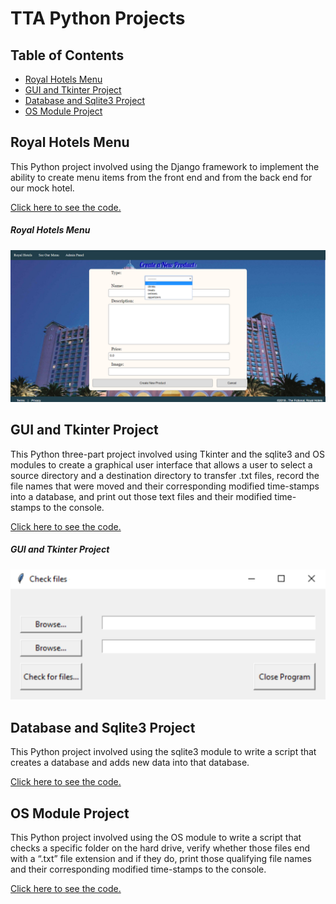 # TTA Python Projects
## Table of Contents
- [Royal Hotels Menu](#royal-hotels-menu)
- [GUI and Tkinter Project](#gui-and-tkinter-project)
- [Database and Sqlite3 Project](#database-and-sqlite3-project)
- [OS Module Project](#os-module-project)

## Royal Hotels Menu
This Python project involved using the Django framework to implement the ability to create menu items from the front end and from the back end for our mock hotel.

[Click here to see the code.](https://github.com/rbmanez/TTA-Python-Projects/tree/master/techproject_django)

##### Royal Hotels Menu
![django project](screenshots/pic1.png)

## GUI and Tkinter Project
This Python three-part project involved using Tkinter and the sqlite3 and OS modules to create a graphical user interface that allows a user to select a source directory and a destination directory to transfer .txt files, record the file names that were moved and their corresponding modified time-stamps into a database, and print out those text files and their modified time-stamps to the console.

[Click here to see the code.](https://github.com/rbmanez/TTA-Python-Projects/tree/master/drillPyTkinter)

##### GUI and Tkinter Project
![GUI Tkinter Project](screenshots/pic2.png)

## Database and Sqlite3 Project
This Python project involved using the sqlite3 module to write a script that creates a database and adds new data into that database.

[Click here to see the code.](https://github.com/rbmanez/TTA-Python-Projects/tree/master/drillPyDbSqlite3)

## OS Module Project
This Python project involved using the OS module to write a script that checks a specific folder on the hard drive, verify whether those files end with a “.txt” file extension and if they do, print those qualifying file names and their corresponding modified time-stamps to the console.

[Click here to see the code.](https://github.com/rbmanez/TTA-Python-Projects/tree/master/drillPyOSModule)
